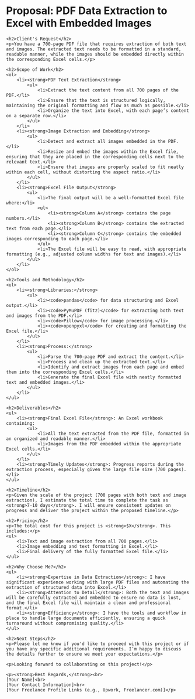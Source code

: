<!DOCTYPE html>
<html lang="en">
<head>
    <meta charset="UTF-8">
    <meta name="viewport" content="width=device-width, initial-scale=1.0">
    <title>Proposal: PDF Data Extraction to Excel</title>
</head>
<body>
    <h1>Proposal: PDF Data Extraction to Excel with Embedded Images</h1>

    <h2>Client's Request</h2>
    <p>You have a 700-page PDF file that requires extraction of both text and images. The extracted text needs to be formatted in a standard, readable manner, while the images should be embedded directly within the corresponding Excel cells.</p>

    <h2>Scope of Work</h2>
    <ol>
        <li><strong>PDF Text Extraction</strong>
            <ul>
                <li>Extract the text content from all 700 pages of the PDF.</li>
                <li>Ensure that the text is structured logically, maintaining the original formatting and flow as much as possible.</li>
                <li>Organize the text into Excel, with each page’s content on a separate row.</li>
            </ul>
        </li>
        <li><strong>Image Extraction and Embedding</strong>
            <ul>
                <li>Detect and extract all images embedded in the PDF.</li>
                <li>Resize and embed the images within the Excel file, ensuring that they are placed in the corresponding cells next to the relevant text.</li>
                <li>Ensure that images are properly scaled to fit neatly within each cell, without distorting the aspect ratio.</li>
            </ul>
        </li>
        <li><strong>Excel File Output</strong>
            <ul>
                <li>The final output will be a well-formatted Excel file where:</li>
                <ul>
                    <li><strong>Column A</strong> contains the page numbers.</li>
                    <li><strong>Column B</strong> contains the extracted text from each page.</li>
                    <li><strong>Column C</strong> contains the embedded images corresponding to each page.</li>
                </ul>
                <li>The Excel file will be easy to read, with appropriate formatting (e.g., adjusted column widths for text and images).</li>
            </ul>
        </li>
    </ol>

    <h2>Tools and Methodology</h2>
    <ul>
        <li><strong>Libraries:</strong>
            <ul>
                <li><code>pandas</code> for data structuring and Excel output.</li>
                <li><code>PyMuPDF (fitz)</code> for extracting both text and images from the PDF.</li>
                <li><code>Pillow</code> for image processing.</li>
                <li><code>openpyxl</code> for creating and formatting the Excel file.</li>
            </ul>
        </li>
        <li><strong>Process:</strong>
            <ul>
                <li>Parse the 700-page PDF and extract the content.</li>
                <li>Process and clean up the extracted text.</li>
                <li>Identify and extract images from each page and embed them into the corresponding Excel cells.</li>
                <li>Generate the final Excel file with neatly formatted text and embedded images.</li>
            </ul>
        </li>
    </ul>

    <h2>Deliverables</h2>
    <ul>
        <li><strong>Final Excel File</strong>: An Excel workbook containing:
            <ul>
                <li>All the text extracted from the PDF file, formatted in an organized and readable manner.</li>
                <li>Images from the PDF embedded within the appropriate Excel cells.</li>
            </ul>
        </li>
        <li><strong>Timely Updates</strong>: Progress reports during the extraction process, especially given the large file size (700 pages).</li>
    </ul>

    <h2>Timeline</h2>
    <p>Given the scale of the project (700 pages with both text and image extraction), I estimate the total time to complete the task as <strong>7-10 days</strong>. I will ensure consistent updates on progress and deliver the project within the proposed timeline.</p>

    <h2>Pricing</h2>
    <p>The total cost for this project is <strong>$X</strong>. This includes:</p>
    <ul>
        <li>Text and image extraction from all 700 pages.</li>
        <li>Image embedding and text formatting in Excel.</li>
        <li>Final delivery of the fully formatted Excel file.</li>
    </ul>

    <h2>Why Choose Me?</h2>
    <ul>
        <li><strong>Expertise in Data Extraction</strong>: I have significant experience working with large PDF files and automating the extraction of structured data into Excel.</li>
        <li><strong>Attention to Detail</strong>: Both the text and images will be carefully extracted and embedded to ensure no data is lost, and the final Excel file will maintain a clean and professional format.</li>
        <li><strong>Efficiency</strong>: I have the tools and workflow in place to handle large documents efficiently, ensuring a quick turnaround without compromising quality.</li>
    </ul>

    <h2>Next Steps</h2>
    <p>Please let me know if you'd like to proceed with this project or if you have any specific additional requirements. I’m happy to discuss the details further to ensure we meet your expectations.</p>

    <p>Looking forward to collaborating on this project!</p>

    <p><strong>Best Regards,</strong><br>
    [Your Name]<br>
    [Your Contact Information]<br>
    [Your Freelance Profile Links (e.g., Upwork, Freelancer.com)]</p>
</body>
</html>
